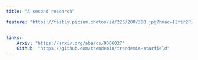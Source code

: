 ```yaml
---
title: "A second research"

feature: "https://fastly.picsum.photos/id/223/200/300.jpg?hmac=IZftr2PJy4auHpfBpLuMtFhsxgQYlUgXdV5rFwjGItQ"


links: 
    Arxiv: "https://arxiv.org/abs/cs/0006027"
    Github: "https://github.com/trendemia/trendemia-starfield"
---
```


